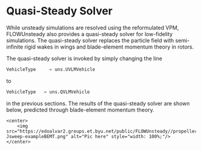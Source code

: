# Quasi-Steady Solver

While unsteady simulations are resolved using the reformulated VPM,
FLOWUnsteady also provides a quasi-steady solver for low-fidelity
simulations.
The quasi-steady solver replaces the particle field with semi-infinite
rigid wakes in wings and blade-element momentum theory in rotors.

The quasi-steady solver is invoked by simply changing the line
```julia
VehicleType     = uns.UVLMVehicle
```
to
```julia
VehicleType   = uns.QVLMVehicle
```
in the previous sections.
The results of the quasi-steady solver are shown below, predicted
through blade-element momentum theory.

```@raw html
<center>
    <img src="https://edoalvar2.groups.et.byu.net/public/FLOWUnsteady//propeller-Jsweep-exampleBEMT.png" alt="Pic here" style="width: 100%;"/>
</center>
```

